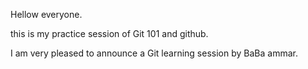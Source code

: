 Hellow everyone.

this is my practice session of Git 101 and github.

I am very pleased to announce a Git learning session by BaBa ammar.
